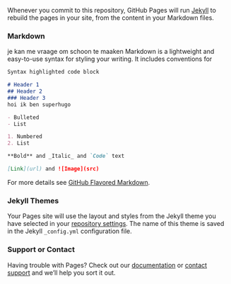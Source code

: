 




Whenever you commit to this repository, GitHub Pages will run [Jekyll](https://jekyllrb.com/) to rebuild the pages in your site, from the content in your Markdown files.

### Markdown
je kan me vraage om schoon te maaken
Markdown is a lightweight and easy-to-use syntax for styling your writing. It includes conventions for

```markdown
Syntax highlighted code block

# Header 1
## Header 2
### Header 3
hoi ik ben superhugo

- Bulleted
- List

1. Numbered
2. List

**Bold** and _Italic_ and `Code` text

[Link](url) and ![Image](src)
```

For more details see [GitHub Flavored Markdown](https://guides.github.com/features/mastering-markdown/).

### Jekyll Themes

Your Pages site will use the layout and styles from the Jekyll theme you have selected in your [repository settings](https://github.com/hugo245/shop.com/settings). The name of this theme is saved in the Jekyll `_config.yml` configuration file.

### Support or Contact

Having trouble with Pages? Check out our [documentation](https://help.github.com/categories/github-pages-basics/) or [contact support](https://github.com/contact) and we’ll help you sort it out.

